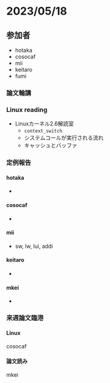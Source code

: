 # 2023/05/18

## 参加者

- hotaka
- cosocaf
- mii
- keitaro
- fumi

### 論文輪講

### Linux reading

- Linuxカーネル2.6解読室
    - `context_switch`
    - システムコールが実行される流れ
    - キャッシュとバッファ

### 定例報告

#### hotaka

- 

#### cosocaf

- 

#### mii

- sw, lw, lui, addi

#### keitaro

- 

#### mkei

- 


### 来週論文臨港

#### Linux
cosocaf

#### 論文読み
mkei
